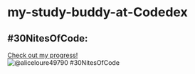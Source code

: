 # my-study-buddy-at-Codedex
## #30NitesOfCode:

  [Check out my progress!](https://www.codedex.io/@aliceloure49790/30-nites-of-code)  
  ![@aliceloure49790 #30NitesOfCode](https://www.codedex.io/api/petStatus?user=aliceloure49790)
